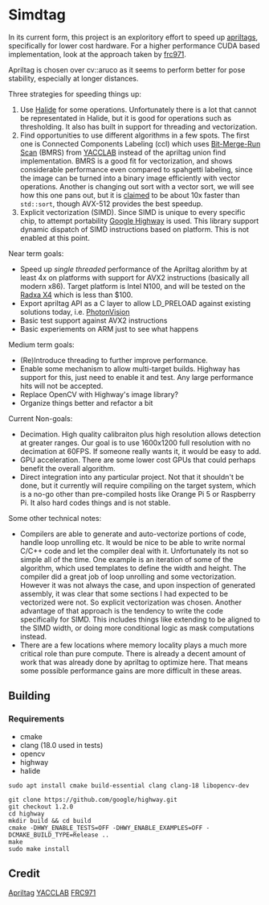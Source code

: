 # Simdtag

In its current form, this project is an exploritory effort to speed up [apriltags](https://github.com/AprilRobotics/apriltag), specifically for lower cost hardware. For a higher performance CUDA based implementation, look at the approach taken by [frc971](https://github.com/frc971/971-Robot-Code/blob/main/frc971/orin/apriltag.cc).

Apriltag is chosen over cv::aruco as it seems to perform better for pose stability, especially at longer distances.

Three strategies for speeding things up:
1. Use [Halide](https://halide-lang.org/) for some operations. Unfortunately there is a lot that cannot be representated in Halide, but it is good for operations such as thresholding. It also has built in support for threading and vectorization.
2. Find opportunities to use different algorithms in a few spots. The first one is Connected Components Labeling (ccl) which uses [Bit-Merge-Run Scan](https://iris.unimore.it/retrieve/handle/11380/1247510/360133/2021_IVPR_Fast_Run_Based_Connected_Components_Labeling_for_Bitonal_Images.pdf) (BMRS) from [YACCLAB](https://github.com/prittt/YACCLAB) instead of the apriltag union find implementation. BMRS is a good fit for vectorization, and shows considerable performance even compared to spahgetti labeling, since the image can be turned into a binary image efficiently with vector operations. Another is changing out sort with a vector sort, we will see how this one pans out, but it is [claimed](https://opensource.googleblog.com/2022/06/Vectorized%20and%20performance%20portable%20Quicksort.html) to be about 10x faster than `std::sort`, though AVX-512 provides the best speedup.
3. Explicit vectorization (SIMD). Since SIMD is unique to every specific chip, to attempt portability [Google Highway](https://github.com/google/highway) is used. This library support dynamic dispatch of SIMD instructions based on platform. This is not enabled at this point.

Near term goals:

- Speed up _single threaded_ performance of the Apriltag alorithm by at least 4x on platforms with support for AVX2 instructions (basically all modern x86). Target platform is Intel N100, and will be tested on the [Radxa X4](https://radxa.com/products/x/x4/) which is less than $100.
- Export apriltag API as a C layer to allow LD_PRELOAD against existing solutions today, i.e. [PhotonVision](https://photonvision.org/)
- Basic test support against AVX2 instructions
- Basic experiements on ARM just to see what happens

Medium term goals:

- (Re)Introduce threading to further improve performance.
- Enable some mechanism to allow multi-target builds. Highway has support for this, just need to enable it and test. Any large performance hits will not be accepted.
- Replace OpenCV with Highway's image library?
- Organize things better and refactor a bit

Current Non-goals:

- Decimation. High quality calibraiton plus high resolution allows detection at greater ranges. Our goal is to use 1600x1200 full resolution with no decimation at 60FPS. If someone really wants it, it would be easy to add.
- GPU acceleration. There are some lower cost GPUs that could perhaps benefit the overall algorithm.
- Direct integration into any particular project. Not that it shouldn't be done, but it currently will require compiling on the target system, which is a no-go other than pre-compiled hosts like Orange Pi 5 or Raspberry Pi. It also hard codes things and is not stable.

Some other technical notes:

- Compilers are able to generate and auto-vectorize portions of code, handle loop unrolling etc. It would be nice to be able to write normal C/C++ code and let the compiler deal with it. Unfortunately its not so simple all of the time. One example is an iteration of some of the algorithm, which used templates to define the width and height. The compiler did a great job of loop unrolling and some vectorization. However it was not always the case, and upon inspection of generated assembly, it was clear that some sections I had expected to be vectorized were not. So explicit vectorization was chosen. Another advantage of that approach is the tendency to write the code specifically for SIMD. This includes things like extending to be aligned to the SIMD width, or doing more conditional logic as mask computations instead.
- There are a few locations where memory locality plays a much more critical role than pure compute. There is already a decent amount of work that was already done by apriltag to optimize here. That means some possible performance gains are more difficult in these areas.

## Building

### Requirements

- cmake
- clang (18.0 used in tests)
- opencv
- highway
- halide

`sudo apt install cmake build-essential clang clang-18 libopencv-dev`

```
git clone https://github.com/google/highway.git
git checkout 1.2.0
cd highway
mkdir build && cd build
cmake -DHWY_ENABLE_TESTS=OFF -DHWY_ENABLE_EXAMPLES=OFF -DCMAKE_BUILD_TYPE=Release ..
make
sudo make install
```




## Credit

[Apriltag]()
[YACCLAB]()
[FRC971]()
